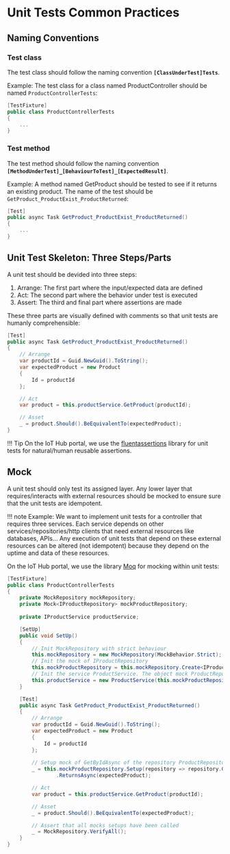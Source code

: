 # Unit Tests Common Practices

## Naming Conventions

### Test class

The test class should follow the naming convention **`[ClassUnderTest]Tests`**.

Example: The test class for a class named ProductController should be named `ProductControllerTests`:

```csharp
[TestFixture]
public class ProductControllerTests
{
    ...
}
```

### Test method

The test method should follow the naming convention **`[MethodUnderTest]_[BehaviourToTest]_[ExpectedResult]`**.

Example: A method named GetProduct should be tested to see if it returns an existing product.
The name of the test should be `GetProduct_ProductExist_ProductReturned`:

```csharp
[Test]
public async Task GetProduct_ProductExist_ProductReturned()
{
    ...
}
```

## Unit Test Skeleton: Three Steps/Parts

A unit test should be devided into three steps:

1. Arrange: The first part where the input/expected data are defined
2. Act: The second part where the behavior under test is executed
3. Assert: The third and final part where assertions are made

These three parts are visually defined with comments so that unit tests are humanly comprehensible:

```csharp
[Test]
public async Task GetProduct_ProductExist_ProductReturned()
{
    // Arrange
    var productId = Guid.NewGuid().ToString();
    var expectedProduct = new Product
    {
        Id = productId
    };

    // Act
    var product = this.productService.GetProduct(productId);

    // Asset
    _ = product.Should().BeEquivalentTo(expectedProduct);
}
```

!!! Tip
    On the IoT Hub portal, we use the [fluentassertions](https://github.com/fluentassertions/fluentassertions) library for unit tests for natural/human reusable assertions.

## Mock

A unit test should only test its assigned layer. Any lower layer that requires/interacts with external resources should be mocked to ensure sure that the unit tests are idempotent.

!!! note
    Example: We want to implement unit tests for a controller that requires three services. Each service depends on other services/repositories/http clients that need external resources like databases, APIs...
    Any execution of unit tests that depend on these external resources can be altered (not idempotent) because they depend on the uptime and data of these resources.

On the IoT Hub portal, we use the library [Moq](https://github.com/moq/moq4) for mocking within unit tests:

```csharp
[TestFixture]
public class ProductControllerTests
{
    private MockRepository mockRepository;
    private Mock<IProductRepository> mockProductRepository;
    
    private IProductService productService;

    [SetUp]
    public void SetUp()
    {
        // Init MockRepository with strict behaviour
        this.mockRepository = new MockRepository(MockBehavior.Strict);
        // Init the mock of IProductRepository
        this.mockProductRepository = this.mockRepository.Create<IProductRepository>();
        // Init the service ProductService. The object mock ProductRepository is passed the contructor of ProductService
        this.productService = new ProductService(this.mockProductRepository.Object);
    }

    [Test]
    public async Task GetProduct_ProductExist_ProductReturned()
    {
        // Arrange
        var productId = Guid.NewGuid().ToString();
        var expectedProduct = new Product
        {
            Id = productId
        };
        
        // Setup mock of GetByIdAsync of the repository ProductRepository to return the expected product when given the correct product id
        _ = this.mockProductRepository.Setup(repository => repository.GetByIdAsync(productId))
                .ReturnsAsync(expectedProduct);

        // Act
        var product = this.productService.GetProduct(productId);

        // Asset
        _ = product.Should().BeEquivalentTo(expectedProduct);

        // Assert that all mocks setups have been called
        _ = MockRepository.VerifyAll();
    }
}
```
